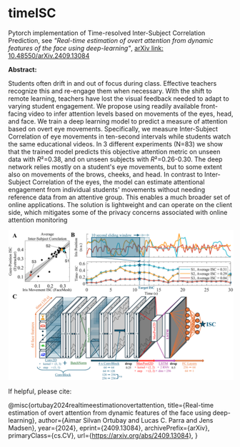 # timeISC
Pytorch implementation of Time-resolved Inter-Subject Correlation Prediction, see  *"Real-time estimation of overt attention from dynamic features of the face using deep-learning"*, [arXiv link: 10.48550/arXiv.2409.13084](10.48550/arXiv.2409.13084)

**Abstract:**

Students often drift in and out of focus during class. Effective teachers recognize this and re-engage them when necessary. With the shift to remote learning, teachers have lost the visual feedback needed to adapt to varying student engagement. We propose using readily available front-facing video to infer attention levels based on movements of the eyes, head, and face. We train a deep learning model to predict a measure of attention based on overt eye movements. Specifically, we measure Inter-Subject Correlation of eye movements in ten-second intervals while students watch the same educational videos. In 3 different experiments (N=83) we show that the trained model predicts this objective attention metric on unseen data with $R$²=0.38, and on unseen subjects with $R$²=0.26-0.30. The deep network relies mostly on a student's eye movements, but to some extent also on movements of the brows, cheeks, and head.  In contrast to Inter-Subject Correlation of the eyes, the model can estimate attentional engagement from individual students' movements without needing reference data from an attentive group. This enables a much broader set of online applications. The solution is lightweight and can operate on the client side, which mitigates some of the privacy concerns associated with online attention monitoring


![plot](./figures/framework_prediction.png)

If helpful, please cite: 

@misc{ortubay2024realtimeestimationovertattention,
      title={Real-time estimation of overt attention from dynamic features of the face using deep-learning}, 
      author={Aimar Silvan Ortubay and Lucas C. Parra and Jens Madsen},
      year={2024},
      eprint={2409.13084},
      archivePrefix={arXiv},
      primaryClass={cs.CV},
      url={https://arxiv.org/abs/2409.13084}, 
}

